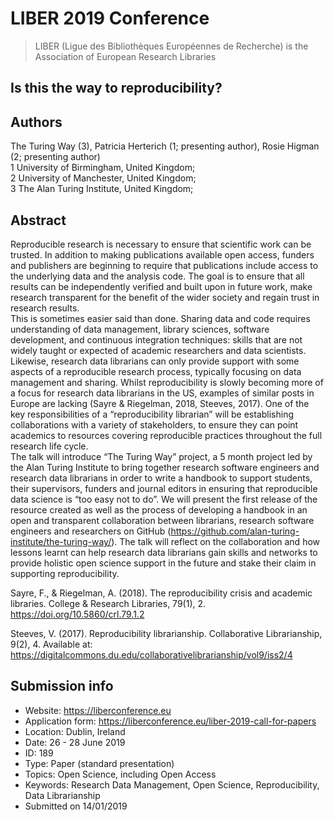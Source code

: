 # LIBER 2019 Conference
> LIBER (Ligue des Bibliothèques Européennes de Recherche) is the Association of European Research Libraries

## Is this the way to reproducibility?

## Authors
The Turing Way (3), Patricia Herterich (1; presenting author), Rosie Higman (2; presenting author)   
1 University of Birmingham, United Kingdom;  
2 University of Manchester, United Kingdom;  
3 The Alan Turing Institute, United Kingdom;  

## Abstract

Reproducible research is necessary to ensure that scientific work can be trusted. 
In addition to making publications available open access, funders and publishers are beginning to require that publications include access to the underlying data and the analysis code. 
The goal is to ensure that all results can be independently verified and built upon in future work, make research transparent for the benefit of the wider society and regain trust in research results.  
This is sometimes easier said than done. Sharing data and code requires understanding of data management, library sciences, software development, and continuous integration techniques: skills that are not widely taught or expected of academic researchers and data scientists. 
Likewise, research data librarians can only provide support with some aspects of a reproducible research process, typically focusing on data management and sharing. Whilst reproducibility is slowly becoming more of a focus for research data librarians in the US, examples of similar posts in Europe are lacking (Sayre & Riegelman, 2018, Steeves, 2017). 
One of the key responsibilities of a “reproducibility librarian” will be establishing collaborations with a variety of stakeholders, to ensure they can point academics to resources covering reproducible practices throughout the full research life cycle.  
The talk will introduce “The Turing Way” project, a 5 month project led by the Alan Turing Institute to bring together research software engineers and research data librarians in order to write a handbook to support students, their supervisors, funders and journal editors in ensuring that reproducible data science is “too easy not to do”. 
We will present the first release of the resource created as well as the process of developing a handbook in an open and transparent collaboration between librarians, research software engineers and researchers on GitHub (https://github.com/alan-turing-institute/the-turing-way/). 
The talk will reflect on the collaboration and how lessons learnt can help research data librarians gain skills and networks to provide holistic open science support in the future and stake their claim in supporting reproducibility.

Sayre, F., & Riegelman, A. (2018). The reproducibility crisis and academic libraries. College & Research Libraries, 79(1), 2. https://doi.org/10.5860/crl.79.1.2

Steeves, V. (2017). Reproducibility librarianship. Collaborative Librarianship, 9(2), 4. Available at: https://digitalcommons.du.edu/collaborativelibrarianship/vol9/iss2/4

## Submission info
* Website: https://liberconference.eu
* Application form: https://liberconference.eu/liber-2019-call-for-papers  
* Location: Dublin, Ireland
* Date: 26 - 28 June 2019
* ID: 189  
* Type: Paper (standard presentation)  
* Topics: Open Science, including Open Access  
* Keywords: Research Data Management, Open Science, Reproducibility, Data Librarianship  
* Submitted on 14/01/2019
